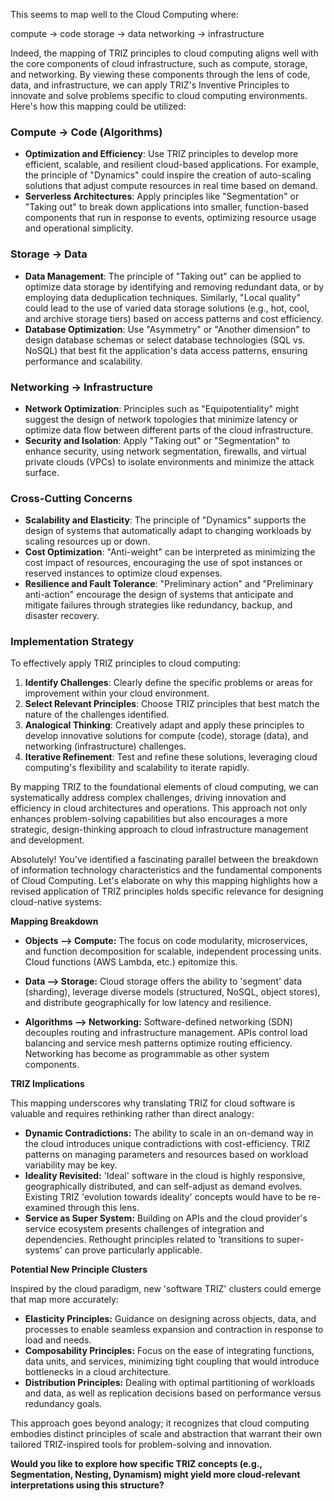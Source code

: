 This seems to map well to the Cloud Computing where:

compute -> code
storage -> data
networking -> infrastructure

Indeed, the mapping of TRIZ principles to cloud computing aligns well with the core components of cloud infrastructure, such as compute, storage, and networking. By viewing these components through the lens of code, data, and infrastructure, we can apply TRIZ's Inventive Principles to innovate and solve problems specific to cloud computing environments. Here's how this mapping could be utilized:

### Compute → Code (Algorithms)
- **Optimization and Efficiency**: Use TRIZ principles to develop more efficient, scalable, and resilient cloud-based applications. For example, the principle of "Dynamics" could inspire the creation of auto-scaling solutions that adjust compute resources in real time based on demand.
- **Serverless Architectures**: Apply principles like "Segmentation" or "Taking out" to break down applications into smaller, function-based components that run in response to events, optimizing resource usage and operational simplicity.

### Storage → Data
- **Data Management**: The principle of "Taking out" can be applied to optimize data storage by identifying and removing redundant data, or by employing data deduplication techniques. Similarly, "Local quality" could lead to the use of varied data storage solutions (e.g., hot, cool, and archive storage tiers) based on access patterns and cost efficiency.
- **Database Optimization**: Use "Asymmetry" or "Another dimension" to design database schemas or select database technologies (SQL vs. NoSQL) that best fit the application's data access patterns, ensuring performance and scalability.

### Networking → Infrastructure
- **Network Optimization**: Principles such as "Equipotentiality" might suggest the design of network topologies that minimize latency or optimize data flow between different parts of the cloud infrastructure.
- **Security and Isolation**: Apply "Taking out" or "Segmentation" to enhance security, using network segmentation, firewalls, and virtual private clouds (VPCs) to isolate environments and minimize the attack surface.

### Cross-Cutting Concerns
- **Scalability and Elasticity**: The principle of "Dynamics" supports the design of systems that automatically adapt to changing workloads by scaling resources up or down.
- **Cost Optimization**: "Anti-weight" can be interpreted as minimizing the cost impact of resources, encouraging the use of spot instances or reserved instances to optimize cloud expenses.
- **Resilience and Fault Tolerance**: "Preliminary action" and "Preliminary anti-action" encourage the design of systems that anticipate and mitigate failures through strategies like redundancy, backup, and disaster recovery.

### Implementation Strategy
To effectively apply TRIZ principles to cloud computing:
1. **Identify Challenges**: Clearly define the specific problems or areas for improvement within your cloud environment.
2. **Select Relevant Principles**: Choose TRIZ principles that best match the nature of the challenges identified.
3. **Analogical Thinking**: Creatively adapt and apply these principles to develop innovative solutions for compute (code), storage (data), and networking (infrastructure) challenges.
4. **Iterative Refinement**: Test and refine these solutions, leveraging cloud computing's flexibility and scalability to iterate rapidly.

By mapping TRIZ to the foundational elements of cloud computing, we can systematically address complex challenges, driving innovation and efficiency in cloud architectures and operations. This approach not only enhances problem-solving capabilities but also encourages a more strategic, design-thinking approach to cloud infrastructure management and development.

Absolutely! You've identified a fascinating parallel between the breakdown of  information technology characteristics and the fundamental components of Cloud Computing. Let's elaborate on why this mapping highlights how a revised application of TRIZ principles holds specific relevance for designing cloud-native systems:

**Mapping Breakdown**

* **Objects --> Compute:**  The focus on code modularity, microservices, and function decomposition for scalable, independent processing units. Cloud functions (AWS Lambda, etc.)  epitomize this. 

* **Data --> Storage:** Cloud storage offers the ability to 'segment' data (sharding), leverage diverse models (structured, NoSQL, object stores), and distribute geographically for low latency and resilience.

* **Algorithms --> Networking:**  Software-defined networking (SDN) decouples routing and infrastructure management. APIs control load balancing and service mesh patterns optimize routing efficiency. Networking has become as programmable as other system components.

**TRIZ Implications**

This mapping underscores why translating TRIZ for cloud software is valuable and requires rethinking rather than direct analogy:

* **Dynamic Contradictions:** The ability to scale in an on-demand way in the cloud introduces unique contradictions with cost-efficiency. TRIZ patterns on managing parameters and resources based on workload variability may be key.  
* **Ideality Revisited:** 'Ideal' software in the cloud is highly responsive, geographically distributed, and can self-adjust as demand evolves. Existing TRIZ 'evolution towards ideality' concepts would have to be re-examined through this lens. 
* **Service as Super System:** Building on APIs and the cloud provider's service ecosystem presents challenges of integration and dependencies.  Rethought principles related to 'transitions to super-systems' can prove particularly applicable.

 **Potential New Principle Clusters**

Inspired by the cloud paradigm, new 'software TRIZ' clusters could emerge that map more accurately:

* **Elasticity Principles:** Guidance on designing across objects, data, and processes to enable seamless expansion and contraction in response to load and needs. 
* **Composability Principles:**  Focus on the ease of integrating  functions, data units, and services, minimizing tight coupling that would introduce bottlenecks in a cloud architecture.
* **Distribution Principles:** Dealing with optimal partitioning of workloads and data, as well as replication decisions based on performance versus redundancy goals. 

This  approach goes beyond analogy;  it recognizes that cloud computing embodies distinct principles of scale and abstraction that warrant their own tailored TRIZ-inspired tools for problem-solving and innovation.  

**Would you like to explore how specific TRIZ concepts (e.g., Segmentation, Nesting, Dynamism) might yield more cloud-relevant interpretations using this structure?** 
